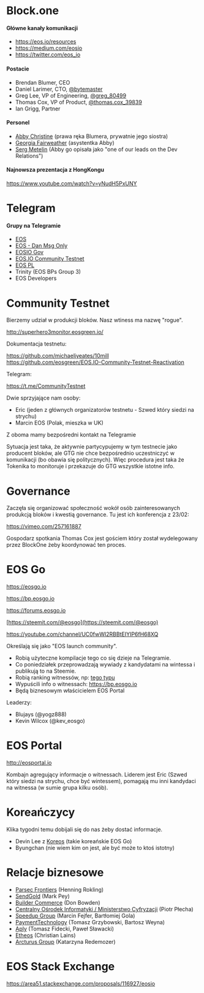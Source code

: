 # Block.one

#### Główne kanały komunikacji

- https://eos.io/resources
- https://medium.com/eosio
- https://twitter.com/eos_io

#### Postacie

* Brendan Blumer, CEO
* Daniel Larimer, CTO, [@bytemaster](https://medium.com/@bytemaster)
* Greg Lee, VP of Engineering, [@greg_80499](https://medium.com/@greg_80499)
* Thomas Cox, VP of Product, [@thomas.cox_39839](https://medium.com/@thomas.cox_39839)
* Ian Grigg, Partner

#### Personel

- [Abby Christine](mailto:abby.christine@block.one) (prawa ręka Blumera, prywatnie jego siostra)
- [Georgia Fairweather](mailto:georgia.fairweather@block.one) (asystentka Abby)
- [Serg Metelin](mailto:serg.metelin@block.one) (Abby go opisała jako "one of our leads on the Dev Relations")

#### Najnowsza prezentacja z HongKongu

https://www.youtube.com/watch?v=yNudH5PxUNY

# Telegram

#### Grupy na Telegramie

* [EOS](https://t.me/EOSproject)
* [EOS - Dan Msg Only](https://t.me/daneos)
* [EOSIO Gov](https://t.me/EOSGov)
* [EOS.IO Community Testnet](https://t.me/CommunityTestnet)
* [EOS PL](https://t.me/eospl)
* Trinity (EOS BPs Group 3)
* EOS Developers

# Community Testnet

Bierzemy udział w produkcji bloków. Nasz wtiness ma nazwę "rogue".

http://superhero3monitor.eosgreen.io/

Dokumentacja testnetu:

https://github.com/michaeljyeates/10mill
https://github.com/eosgreen/EOS.IO-Community-Testnet-Reactivation

Telegram:

https://t.me/CommunityTestnet

Dwie sprzyjające nam osoby:

* Eric (jeden z głównych organizatorów testnetu - Szwed który siedzi na strychu)
* Marcin EOS (Polak, mieszka w UK)

Z oboma mamy bezpośredni kontakt na Telegramie

Sytuacja jest taka, że aktywnie partycypujemy w tym testnecie jako producent bloków, ale GTG nie chce bezpośrednio uczestniczyć w komunikacji (bo obawia się politycznych). Więc procedura jest taka że Tokenika to monitoruje i przekazuje do GTG wszystkie istotne info.

# Governance

Zaczęła się organizować społeczność wokół osób zainteresowanych produkcją bloków i kwestią governance. Tu jest ich konferencja z 23/02:

https://vimeo.com/257161887

Gospodarz spotkania Thomas Cox jest gościem który został wydelegowany przez BlockOne żeby koordynować ten proces.

# EOS Go

https://eosgo.io

https://bp.eosgo.io

https://forums.eosgo.io

[https://steemit.com/@eosgo](https://steemit.com/@eosgo)

https://youtube.com/channel/UC0fwWI2RBBtEIYIP6fH68XQ

Określają się jako "EOS launch community".

* Robią użyteczne kompilacje tego co się dzieje na Telegramie.
* Co poniedziałek przeprowadzają wywiady z kandydatami na wintessa i publikują to na Steemie.
* Robią ranking witnessów, np: [tego typu](https://steemit.com/eos/@eosgo/block-producer-candidate-report-4-march-28-2018)
* Wypuścili info o witnessach: https://bp.eosgo.io
* Będą biznesowym właścicielem EOS Portal

Leaderzy:

* Blujays (@yogz888)
* Kevin Wilcox (@kev_eosgo)

# EOS Portal

http://eosportal.io

Kombajn agregujący informacje o witnessach. Liderem jest Eric (Szwed który siedzi na strychu, chce być wintessem), pomagają mu inni kandydaci na witnessa (w sumie grupa kilku osób).

# Koreańczycy

Klika tygodni temu dobijali się do nas żeby dostać informacje.

* Devin Lee z [Koreos](http://koreos.io/) (takie koreańskie EOS Go)
* Byungchan (nie wiem kim on jest, ale być może to ktoś istotny)

# Relacje biznesowe

* [Parsec Frontiers](https://parsecfrontiers.com/) (Henning Rokling)
* [SendGold](http://www.sendgold.com/) (Mark Pey)
* [Builder Commerce](http://buildercommerce.com) (Don Bowden)
* [Centralny Ośrodek Informatyki / Ministerstwo Cyfryzacji](https://www.coi.gov.pl/) (Piotr Płecha)
* [Speedup Group](http://speedupgroup.com/en/) (Marcin Fejfer, Bartłomiej Gola)
* [PaymentTechnology](http://paymenttechnology.pl/) (Tomasz Grzybowski, Bartosz Weyna)
* [Aply](https://aply.eu/) (Tomasz Fidecki, Paweł Sławacki)
* [Etheos](https://etheos.io/) (Christian Lains)
* [Arcturus Group](http://www.arcturus-group.com/en/) (Katarzyna Redemozer)

# EOS Stack Exchange

https://area51.stackexchange.com/proposals/116927/eosio